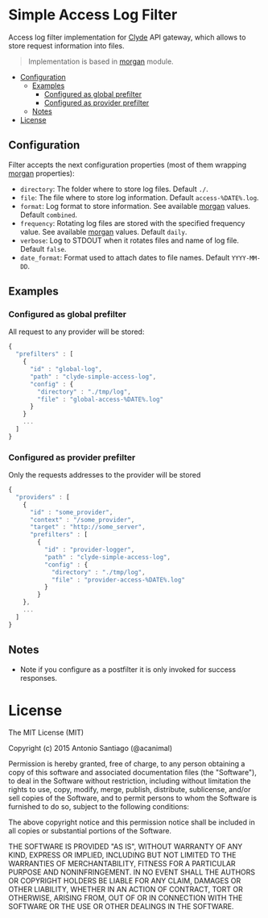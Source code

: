 # Simple Access Log Filter

Access log filter implementation for [Clyde](https://github.com/acanimal/clyde) API gateway, which allows to store request information into files.

> Implementation is based in [morgan](https://github.com/expressjs/morgan) module.

<!-- MarkdownTOC -->

- [Configuration](#configuration)
  - [Examples](#examples)
    - [Configured as global prefilter](#configured-as-global-prefilter)
    - [Configured as provider prefilter](#configured-as-provider-prefilter)
  - [Notes](#notes)
- [License](#license)

<!-- /MarkdownTOC -->

## Configuration

Filter accepts the next configuration properties (most of them wrapping [morgan](https://github.com/expressjs/morgan) properties):

* `directory`: The folder where to store log files. Default `./`.
* `file`: The file where to store log information. Default `access-%DATE%.log`.
* `format`: Log format to store information. See available [morgan](https://github.com/expressjs/morgan) values. Default `combined`.
* `frequency`: Rotating log files are stored with the specified frequency value. See available [morgan](https://github.com/expressjs/morgan) values. Default `daily`.
* `verbose`: Log to STDOUT when it rotates files and name of log file. Default `false`.
* `date_format`: Format used to attach dates to file names. Default `YYYY-MM-DD`.


## Examples

### Configured as global prefilter

All request to any provider will be stored:

```javascript
{
  "prefilters" : [
    {
      "id" : "global-log",
      "path" : "clyde-simple-access-log",
      "config" : {
        "directory" : "./tmp/log",
        "file" : "global-access-%DATE%.log"
      }
    }
    ...
  ]
}
```

### Configured as provider prefilter

Only the requests addresses to the provider will be stored

```javascript
{
  "providers" : [
    {
      "id" : "some_provider",
      "context" : "/some_provider",
      "target" : "http://some_server",
      "prefilters" : [
        {
          "id" : "provider-logger",
          "path" : "clyde-simple-access-log",
          "config" : {
            "directory" : "./tmp/log",
            "file" : "provider-access-%DATE%.log"
          }
        }
    },
    ...
  ]
}
```

## Notes

* Note if you configure as a postfilter it is only invoked for success responses.


# License

The MIT License (MIT)

Copyright (c) 2015 Antonio Santiago (@acanimal)

Permission is hereby granted, free of charge, to any person obtaining a copy
of this software and associated documentation files (the "Software"), to deal
in the Software without restriction, including without limitation the rights
to use, copy, modify, merge, publish, distribute, sublicense, and/or sell
copies of the Software, and to permit persons to whom the Software is
furnished to do so, subject to the following conditions:

The above copyright notice and this permission notice shall be included in all
copies or substantial portions of the Software.

THE SOFTWARE IS PROVIDED "AS IS", WITHOUT WARRANTY OF ANY KIND, EXPRESS OR
IMPLIED, INCLUDING BUT NOT LIMITED TO THE WARRANTIES OF MERCHANTABILITY,
FITNESS FOR A PARTICULAR PURPOSE AND NONINFRINGEMENT. IN NO EVENT SHALL THE
AUTHORS OR COPYRIGHT HOLDERS BE LIABLE FOR ANY CLAIM, DAMAGES OR OTHER
LIABILITY, WHETHER IN AN ACTION OF CONTRACT, TORT OR OTHERWISE, ARISING FROM,
OUT OF OR IN CONNECTION WITH THE SOFTWARE OR THE USE OR OTHER DEALINGS IN THE
SOFTWARE.
